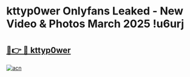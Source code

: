 # kttyp0wer Onlyfans Leaked - New Video & Photos March 2025 !u6urj

# <h2><a href="https://li8huf.iuczelnia.edu.pl?title=kttyp0wer&ref=u6urj">🔗👉 🔴 kttyp0wer</a></h2>

[![acn](https://github.com/user-attachments/assets/0f9c940e-d8b0-45ae-aac7-cd30a18b3e1c)](https://li8huf.iuczelnia.edu.pl?title=kttyp0wer&ref=u6urj)

